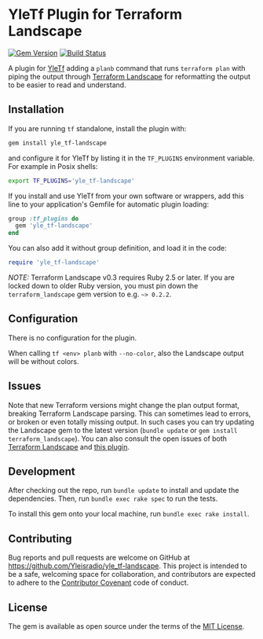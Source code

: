 # YleTf Plugin for Terraform Landscape

[![Gem Version](https://badge.fury.io/rb/yle_tf-landscape.svg)](https://badge.fury.io/rb/yle_tf-landscape)
[![Build Status](https://travis-ci.org/Yleisradio/yle_tf-landscape.svg?branch=master)](https://travis-ci.org/Yleisradio/yle_tf-landscape)

A plugin for [YleTf](https://github.com/Yleisradio/yle_tf) adding a `planb` command that runs `terraform plan` with piping the output through [Terraform Landscape](https://github.com/coinbase/terraform-landscape) for reformatting the output to be easier to read and understand.

## Installation

If you are running `tf` standalone, install the plugin with:

```sh
gem install yle_tf-landscape
```

and configure it for YleTf by listing it in the `TF_PLUGINS` environment variable. For example in Posix shells:

```sh
export TF_PLUGINS='yle_tf-landscape'
```

If you install and use YleTf from your own software or wrappers, add this line to your application's Gemfile for automatic plugin loading:

```ruby
group :tf_plugins do
  gem 'yle_tf-landscape'
end
```

You can also add it without group definition, and load it in the code:

```ruby
require 'yle_tf-landscape'
```

*NOTE:* Terraform Landscape v0.3 requires Ruby 2.5 or later. If you are locked down to older Ruby version, you must pin down the `terraform_landscape` gem version to e.g. `~> 0.2.2`.

## Configuration

There is no configuration for the plugin.

When calling `tf <env> planb` with `--no-color`, also the Landscape output will be without colors.

## Issues

Note that new Terraform versions might change the plan output format, breaking Terraform Landscape parsing. This can sometimes lead to errors, or broken or even totally missing output. In such cases you can try updating the Landscape gem to the latest version (`bundle update` or `gem install terraform_landscape`). You can also consult the open issues of both [Terraform Landscape](https://github.com/coinbase/terraform-landscape/issues) and [this plugin](https://github.com/Yleisradio/yle_tf-landscape/issues).

## Development

After checking out the repo, run `bundle update` to install and update the dependencies. Then, run `bundle exec rake spec` to run the tests.

To install this gem onto your local machine, run `bundle exec rake install`.

## Contributing

Bug reports and pull requests are welcome on GitHub at https://github.com/Yleisradio/yle_tf-landscape. This project is intended to be a safe, welcoming space for collaboration, and contributors are expected to adhere to the [Contributor Covenant](http://contributor-covenant.org) code of conduct.

## License

The gem is available as open source under the terms of the [MIT License](http://opensource.org/licenses/MIT).
